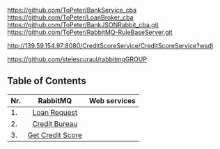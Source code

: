 


https://github.com/ToPeter/BankService_cba
https://github.com/ToPeter/LoanBroker_cba
https://github.com/ToPeter/BankJSONRabbit_cba.git
https://github.com/ToPeter/RabbitMQ-RuleBaseServer.git

http://139.59.154.97:8080/CreditScoreService/CreditScoreService?wsdl



https://github.com/stelescuraul/rabbitmqGROUP











## Table of Contents

| Nr. | RabbitMQ      | Web services  |
| ----|:-------------:| -------------:|
| 1.  | [Loan Request](#loan-request) 		       |    		  |
| 2.  | [Credit Bureau](#credit-bureau)     	   |    		  |
| 3.  | [Get Credit Score](#get-credit-score)    |     		  |
